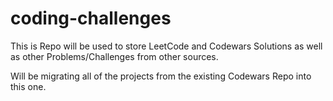 # coding-challenges
This is Repo will be used to store LeetCode and Codewars Solutions
as well as other Problems/Challenges from other sources.


Will be migrating all of the projects from the existing Codewars Repo into this one.
